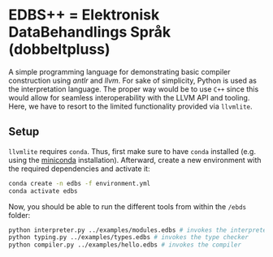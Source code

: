 # EDBS++ = Elektronisk DataBehandlings Språk (dobbeltpluss)

A simple programming language for demonstrating basic compiler construction using _antlr_ and _llvm_.
For sake of simplicity, Python is used as the interpretation language.
The proper way would be to use `C++` since this would allow for seamless interoperability with the LLVM API and tooling.
Here, we have to resort to the limited functionality provided via `llvmlite`.

## Setup

`llvmlite` requires `conda`. 
Thus, first make sure to have `conda` installed (e.g. using the [miniconda](https://www.anaconda.com/docs/getting-started/miniconda/install) installation).
Afterward, create a new environment with the required dependencies and activate it:
```bash
conda create -n edbs -f environment.yml
conda activate edbs
```

Now, you should be able to run the different tools from within the `/ebds` folder:
```bash
python interpreter.py ../examples/modules.edbs # invokes the interpreter
python typing.py ../examples/types.edbs # invokes the type checker
python compiler.py ../examples/hello.edbs # invokes the compiler
```

